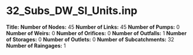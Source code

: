 # 32_Subs_DW_SI_Units.inp
**Title:** 
**Number of Nodes:** 45
**Number of Links:** 45
**Number of Pumps:** 0
**Number of Weirs:** 0
**Number of Orifices:** 0
**Number of Outfalls:** 1
**Number of Storages:** 0
**Number of Outlets:** 0
**Number of Subcatchments:** 32
**Number of Raingages:** 1
